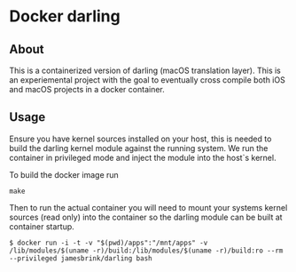 # Docker darling

## About

This is a containerized version of darling (macOS translation layer). This is an experiemental project with the goal to eventually cross compile both iOS and macOS projects in a docker container.

## Usage

Ensure you have kernel sources installed on your host, this is needed to build the darling 
kernel module against the running system. We run the container in privileged mode and inject the module into the host`s kernel. 

To build the docker image run  
```shell
make
```

Then to run the actual container you will need to mount your systems kernel sources (read only) into the container so the darling module can
be built at container startup.

```shell
$ docker run -i -t -v "$(pwd)/apps":"/mnt/apps" -v /lib/modules/$(uname -r)/build:/lib/modules/$(uname -r)/build:ro --rm --privileged jamesbrink/darling bash
```


